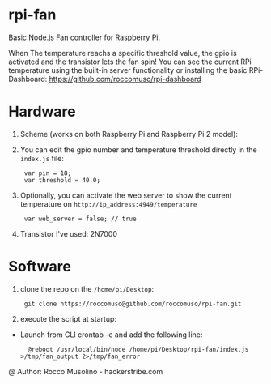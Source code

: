 # rpi-fan
Basic Node.js Fan controller for Raspberry Pi.

When The temperature reachs a specific threshold value, the gpio is activated and the transistor lets the fan spin!
You can see the current RPi temperature using the built-in server functionality or installing the basic RPi-Dashboard: https://github.com/roccomuso/rpi-dashboard

# Hardware

1. Scheme (works on both Raspberry Pi and Raspberry Pi 2 model):



2. You can edit the gpio number and temperature threshold directly in the <code>index.js</code> file:

        var pin = 18;
        var threshold = 40.0;
        
3. Optionally, you can activate the web server to show the current temperature on <code>http://ip_address:4949/temperature</code>

        var web_server = false; // true

3. Transistor I've used: 2N7000

# Software

1. clone the repo on the <code>/home/pi/Desktop</code>:

        git clone https://roccomuso@github.com/roccomuso/rpi-fan.git
    
2. execute the script at startup:

  - Launch from CLI crontab -e and add the following line:
      
          @reboot /usr/local/bin/node /home/pi/Desktop/rpi-fan/index.js >/tmp/fan_output 2>/tmp/fan_error
  
  
@ Author: Rocco Musolino - hackerstribe.com
